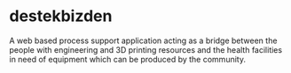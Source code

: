 # destekbizden
A web based process support application acting as a bridge between the people with engineering and 3D printing resources and the health facilities in need of equipment which can be produced by the community.
